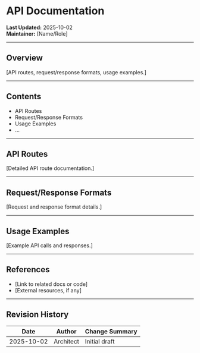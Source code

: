 # API Documentation

**Last Updated:** 2025-10-02  
**Maintainer:** [Name/Role]

---

## Overview

[API routes, request/response formats, usage examples.]

---

## Contents

- API Routes
- Request/Response Formats
- Usage Examples
- ...

---

## API Routes

[Detailed API route documentation.]

---

## Request/Response Formats

[Request and response format details.]

---

## Usage Examples

[Example API calls and responses.]

---

## References

- [Link to related docs or code]
- [External resources, if any]

---

## Revision History

| Date       | Author    | Change Summary |
| ---------- | --------- | -------------- |
| 2025-10-02 | Architect | Initial draft  |
